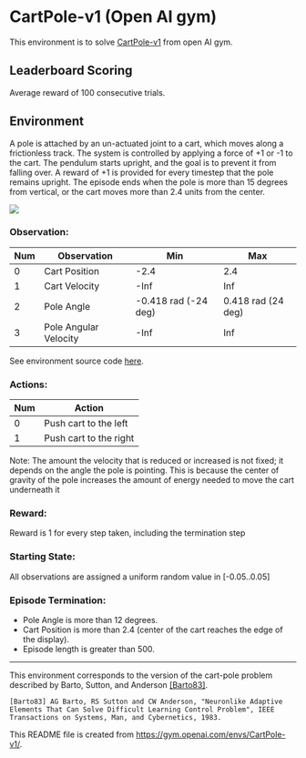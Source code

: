 # CartPole-v1 (Open AI gym)

This environment is to solve [CartPole-v1](https://gym.openai.com/envs/CartPole-v1/) from open AI gym.

## Leaderboard Scoring
  Average reward of 100 consecutive trials.

## Environment
A pole is attached by an un-actuated joint to a cart, which moves along a frictionless track. The system is controlled by applying a force of +1 or -1 to the cart. The pendulum starts upright, and the goal is to prevent it from falling over. A reward of +1 is provided for every timestep that the pole remains upright. The episode ends when the pole is more than 15 degrees from vertical, or the cart moves more than 2.4 units from the center.

[![](https://user-images.githubusercontent.com/1540981/112910447-39967800-90a8-11eb-909e-cb9264a29b62.png)](https://gym.openai.com/videos/2019-10-21--mqt8Qj1mwo/CartPole-v1/original.mp4)

### Observation:

| Num | Observation | Min | Max |
| --- | ----------- | --- | --- |
| 0   | Cart Position | -2.4 | 2.4 |
| 1   | Cart Velocity | -Inf | Inf |
| 2   | Pole Angle | -0.418 rad (-24 deg) | 0.418 rad (24 deg) |
| 3   | Pole Angular Velocity | -Inf | Inf |

See environment source code [here](https://github.com/openai/gym/blob/master/gym/envs/classic_control/cartpole.py).

### Actions:

| Num | Action |
| --- | ------ |
| 0   | Push cart to the left |
| 1   | Push cart to the right |

Note: The amount the velocity that is reduced or increased is not fixed; it depends on the angle the pole is pointing. This is because the center of gravity of the pole increases the amount of energy needed to move the cart underneath it

### Reward:
Reward is 1 for every step taken, including the termination step

### Starting State:
All observations are assigned a uniform random value in [-0.05..0.05]

### Episode Termination:

 - Pole Angle is more than 12 degrees.
 - Cart Position is more than 2.4 (center of the cart reaches the edge of the display).
 - Episode length is greater than 500.

---
This environment corresponds to the version of the cart-pole problem described by Barto, Sutton, and Anderson [[Barto83]](https://gym.openai.com/envs/CartPole-v1/#barto83).

    [Barto83] AG Barto, RS Sutton and CW Anderson, "Neuronlike Adaptive Elements That Can Solve Difficult Learning Control Problem", IEEE Transactions on Systems, Man, and Cybernetics, 1983.


This README file is created from https://gym.openai.com/envs/CartPole-v1/.

